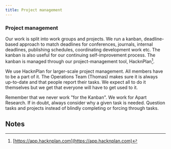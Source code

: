 ```yaml
---
title: Project management
---
```


<!-- Yay, no errors, warnings, or alerts! -->

### Project management

Our work is split into work groups and projects. We run a kanban, deadline-based approach to match deadlines for conferences, journals, internal deadlines, publishing schedules, coordinating development work etc. The kanban is also useful for our continuing self-improvement process. The kanban is managed through our project-management tool, HacknPlan[^1].

We use HacknPlan for larger-scale project management. All members have to be a part of it. The Operations Team (Thomas) makes sure it is always up-to-date and that people report their tasks. We expect all to do it themselves but we get that everyone will have to get used to it.

Remember that we never work "for the Kanban". We work for Apart Research. If in doubt, always consider why a given task is needed. Question tasks and projects instead of blindly completing or forcing through tasks.

<!-- Footnotes themselves at the bottom. -->

## Notes

[^1]: [https://app.hacknplan.com](https://app.hacknplan.com)
